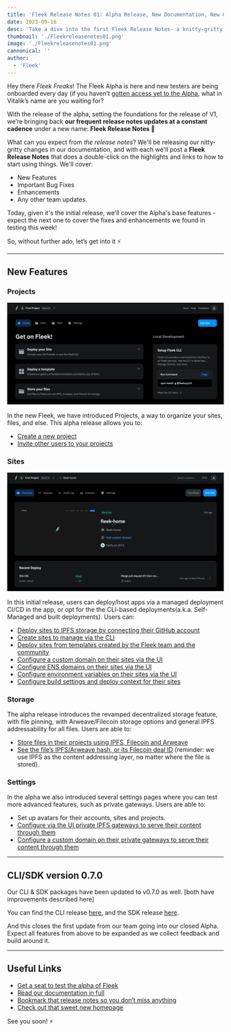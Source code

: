 ```yaml
---
title: 'Fleek Release Notes 01: Alpha Release, New Documentation, New CLI/SDK Version'
date: 2023-09-16
desc: 'Take a dive into the first Fleek Release Notes- a knitty-gritty, regular release notes covering Features, Fixes, and Improvements'
thumbnail: './Fleekreleasenotes01.png'
image: './Fleekreleasenotes01.png'
cannonical: ''
author:
  - 'Fleek'
---
```


Hey there _Fleek Freaks_! The Fleek Alpha is here and new testers are being onboarded every day (if you haven’t [gotten access yet to the Alpha](https://fleekxyz.typeform.com/alpha-access), what in Vitalik’s name are you waiting for?

With the release of the alpha, setting the foundations for the release of V1, we’re bringing back **our frequent release notes updates at a constant cadence** under a new name: **Fleek Release Notes 📔**

What can you expect from _the release notes_? We'll be releasing our nitty-gritty changes in our documentation, and with each we'll post a **Fleek Release Notes** that does a double-click on the highlights and links to how to start using things. We'll cover:

- New Features
- Important Bug Fixes
- Enhancements
- Any other team updates.

Today, given it's the initial release, we'll cover the Alpha's base features - expect the next one to cover the fixes and enhancements we found in testing this week!

So, without further ado, let’s get into it ⚡

---

## New Features

### Projects

![](./Homepage-alpha.png)

In the new Fleek, we have introduced Projects, a way to organize your sites, files, and else. This alpha release allows you to:

- [Create a new project](https://docs.fleek.xyz/docs/Projects#creating-a-new-project)
- [Invite other users to your projects](https://docs.fleek.xyz/docs/Projects/invites)

### Sites

![](./sites-alpha.png)

In this initial release, users can deploy/host apps via a managed deployment CI/CD in the app, or opt for the the CLI-based deployments(a.k.a. Self-Managed and built deployments). Users can:

- [Deploy sites to IPFS storage by connecting their GitHub account](https://docs.fleek.xyz/docs/Sites/managed)
- [Create sites to manage via the CLI](https://docs.fleek.xyz/docs/Sites/self-hosted#setting-up-a-self-managed-deployment)
- [Deploy sites from templates created by the Fleek team and the community](https://docs.fleek.xyz/templates)
- [Configure a custom domain on their sites via the UI](https://docs.fleek.xyz/docs/Domains/custom-domains)
- [Configure ENS domains on their sites via the UI](https://docs.fleek.xyz/docs/Domains/ens#adding-an-ens-domain)
- [Configure environment variables on their sites via the UI](https://docs.fleek.xyz/docs/Sites/managed#build-parameters)
- [Configure build settings and deploy context for their sites](https://docs.fleek.xyz/docs/Sites/managed#configure-your-build-settings)

### Storage

The alpha release introduces the revamped decentralized storage feature, with file pinning, with Arweave/Filecoin storage options and general IPFS addressability for all files. Users are able to:

- [Store files in their projects using IPFS, Filecoin and Arweave](https://docs.fleek.xyz/docs/Storage#add-a-file-or-directory)
- [See the file’s IPFS/Arweave hash, or its Filecoin deal ID](https://docs.fleek.xyz/docs/Storage#content-addressing) (reminder: we use IPFS as the content addressing layer, no matter where the file is stored).

### Settings

In the alpha we also introduced several settings pages where you can test more advanced features, such as private gateways. Users are able to:

- Set up avatars for their accounts, sites and projects.
- [Configure via the UI private IPFS gateways to serve their content through them](https://docs.fleek.xyz/docs/Gateways#creating-a-private-gateway)
- [Configure a custom domain on their private gateways to serve their content through them](https://docs.fleek.xyz/docs/Domains/custom-domains#adding-a-custom-domain)

---

## CLI/SDK version 0.7.0

Our CLI & SDK packages have been updated to v0.7.0 as well. [both have improvements described here]

You can find the CLI release [here](https://www.npmjs.com/package/@fleekxyz/cli), and the SDK release [here](https://www.npmjs.com/package/@fleekxyz/sdk).

And this closes the first update from our team going into our closed Alpha. Expect all features from above to be expanded as we collect feedback and build around it.

---

## Useful Links

- [Get a seat to test the alpha of Fleek](https://fleekxyz.typeform.com/alpha-access)
- [Read our documentation in full](http://docs.fleek.xyz/)
- [Bookmark that release notes so you don’t miss anything](https://docs.fleek.xyz/release-notes)
- [Check out that sweet new homepage](http://fleek.xyz/)

See you soon! ⚡
